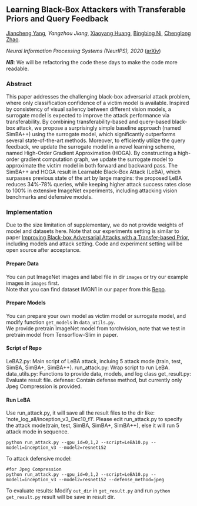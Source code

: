 ## Learning Black-Box Attackers with Transferable Priors and Query Feedback

[Jiancheng Yang](https://jiancheng-yang.com/)*, Yangzhou Jiang*, [Xiaoyang Huang](http://scholar.google.com/citations?user=Svw7X6kAAAAJ&hl=en), [Bingbing Ni](https://scholar.google.com/citations?user=eUbmKwYAAAAJ&hl=zh-CN), [Chenglong Zhao](https://scholar.google.com/citations?user=wl55lFoAAAAJ&hl=zh-CN).

*Neural Information Processing Systems (NeurIPS), 2020* ([arXiv](https://arxiv.org/abs/2010.11742))

***NB***: We will be refactoring the code these days to make the code more readable.

### Abstract
This paper addresses the challenging black-box adversarial attack problem, where only classification confidence of a victim model is available. Inspired by consistency of visual saliency between different vision models, a surrogate model is expected to improve the attack performance via transferability. By combining transferability-based and query-based black-box attack, we propose a surprisingly simple baseline approach (named SimBA++) using the surrogate model, which significantly outperforms several state-of-the-art methods. Moreover, to efficiently utilize the query feedback, we update the surrogate model in a novel learning scheme, named High-Order Gradient Approximation (HOGA). By constructing a high-order gradient computation graph, we update the surrogate model to approximate the victim model in both forward and backward pass. The SimBA++ and HOGA result in Learnable Black-Box Attack (LeBA), which surpasses previous state of the art by large margins: the proposed LeBA reduces 34%-78% queries, while keeping higher attack success rates close to 100% in extensive ImageNet experiments, including attacking vision benchmarks and defensive models.

### Implementation
Due to the size limitation of supplementary, we do not provide weights of model and datasets here.  Note that our experiments setting is similar to paper [Improving Black-box Adversarial Attacks with a Transfer-based Prior](https://arxiv.org/pdf/1906.06919.pdf), including models and attack setting. Code and experiment setting will be open source after acceptance.

#### Prepare Data
You can put ImageNet images and label file in dir `images` or try our example images in `images` first.  
Note that you can find dataset IMGN1 in our paper from this [Repo](https://github.com/prior-guided-rgf/Prior-Guided-RGF). 

#### Prepare Models
You can prepare your own model as victim model or surrogate model, and  modify function `get_models` in `data_utils.py`.  
We provide pretrain ImageNet model from torchvision, note that we test in pretrain model from Tensorflow-Slim in paper.

#### Script of Repo
LeBA2.py: Main script of LeBA attack, incluing 5 attack mode (train, test, SimBA, SimBA+, SimBA++).
run_attack.py:  Wrap script to run LeBA.
data_utils.py: Functions to provide data, models, and log class
get_result.py: Evaluate result file.
defense: Contain defense method, but currently only Jpeg Compression is provided.

#### Run LeBA

Use run_attack.py, it will save all the result files to the dir like: 'note_log_all/inception_v3_Dec10_f1'. Please edit run_attack.py to specify the attack mode(train, test, SimBA, SimBA+, SimBA++), else it will run 5 attack mode in sequence.
```
python run_attack.py --gpu_id=0,1,2 --script=LeBA10.py --model1=inception_v3 --model2=resnet152
```

To attack defensive model:
```
#for Jpeg Compression
python run_attack.py --gpu_id=0,1,2 --script=LeBA10.py --model1=inception_v3 --model2=resnet152 --defense_method=jpeg
```

To evaluate results:
Modify `out_dir` in  `get_result.py`
and run `python get_result.py`
result will be save in result dir.




